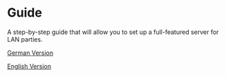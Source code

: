 # Guide
A step-by-step guide that will allow you to set up a full-featured server for LAN parties.


[German Version](GUIDE.DE.md)

[English Version](GUIDE.EN.md)
